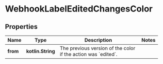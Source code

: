 
# WebhookLabelEditedChangesColor

## Properties
Name | Type | Description | Notes
------------ | ------------- | ------------- | -------------
**from** | **kotlin.String** | The previous version of the color if the action was &#x60;edited&#x60;. | 




